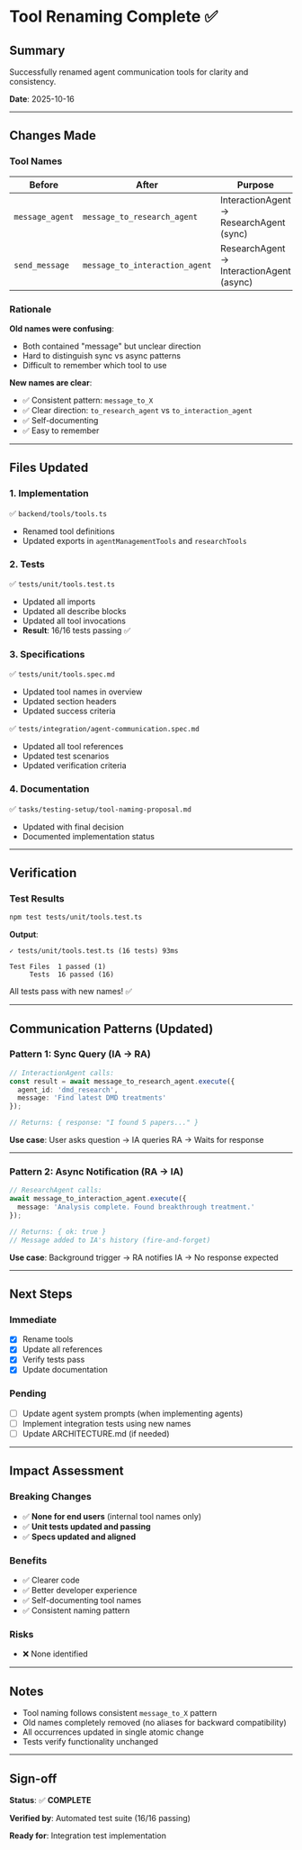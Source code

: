 # Tool Renaming Complete ✅

## Summary

Successfully renamed agent communication tools for clarity and consistency.

**Date**: 2025-10-16

---

## Changes Made

### Tool Names

| Before | After | Purpose |
|--------|-------|---------|
| `message_agent` | `message_to_research_agent` | InteractionAgent → ResearchAgent (sync) |
| `send_message` | `message_to_interaction_agent` | ResearchAgent → InteractionAgent (async) |

### Rationale

**Old names were confusing**:
- Both contained "message" but unclear direction
- Hard to distinguish sync vs async patterns
- Difficult to remember which tool to use

**New names are clear**:
- ✅ Consistent pattern: `message_to_X`
- ✅ Clear direction: `to_research_agent` vs `to_interaction_agent`
- ✅ Self-documenting
- ✅ Easy to remember

---

## Files Updated

### 1. Implementation
✅ `backend/tools/tools.ts`
- Renamed tool definitions
- Updated exports in `agentManagementTools` and `researchTools`

### 2. Tests
✅ `tests/unit/tools.test.ts`
- Updated all imports
- Updated all describe blocks
- Updated all tool invocations
- **Result**: 16/16 tests passing ✅

### 3. Specifications
✅ `tests/unit/tools.spec.md`
- Updated tool names in overview
- Updated section headers
- Updated success criteria

✅ `tests/integration/agent-communication.spec.md`
- Updated all tool references
- Updated test scenarios
- Updated verification criteria

### 4. Documentation
✅ `tasks/testing-setup/tool-naming-proposal.md`
- Updated with final decision
- Documented implementation status

---

## Verification

### Test Results
```bash
npm test tests/unit/tools.test.ts
```

**Output**:
```
✓ tests/unit/tools.test.ts (16 tests) 93ms

Test Files  1 passed (1)
     Tests  16 passed (16)
```

All tests pass with new names! ✅

---

## Communication Patterns (Updated)

### Pattern 1: Sync Query (IA → RA)
```typescript
// InteractionAgent calls:
const result = await message_to_research_agent.execute({
  agent_id: 'dmd_research',
  message: 'Find latest DMD treatments'
});

// Returns: { response: "I found 5 papers..." }
```

**Use case**: User asks question → IA queries RA → Waits for response

---

### Pattern 2: Async Notification (RA → IA)
```typescript
// ResearchAgent calls:
await message_to_interaction_agent.execute({
  message: 'Analysis complete. Found breakthrough treatment.'
});

// Returns: { ok: true }
// Message added to IA's history (fire-and-forget)
```

**Use case**: Background trigger → RA notifies IA → No response expected

---

## Next Steps

### Immediate
- [x] Rename tools
- [x] Update all references
- [x] Verify tests pass
- [x] Update documentation

### Pending
- [ ] Update agent system prompts (when implementing agents)
- [ ] Implement integration tests using new names
- [ ] Update ARCHITECTURE.md (if needed)

---

## Impact Assessment

### Breaking Changes
- ✅ **None for end users** (internal tool names only)
- ✅ **Unit tests updated and passing**
- ✅ **Specs updated and aligned**

### Benefits
- ✅ Clearer code
- ✅ Better developer experience
- ✅ Self-documenting tool names
- ✅ Consistent naming pattern

### Risks
- ❌ None identified

---

## Notes

- Tool naming follows consistent `message_to_X` pattern
- Old names completely removed (no aliases for backward compatibility)
- All occurrences updated in single atomic change
- Tests verify functionality unchanged

---

## Sign-off

**Status**: ✅ **COMPLETE**

**Verified by**: Automated test suite (16/16 passing)

**Ready for**: Integration test implementation

